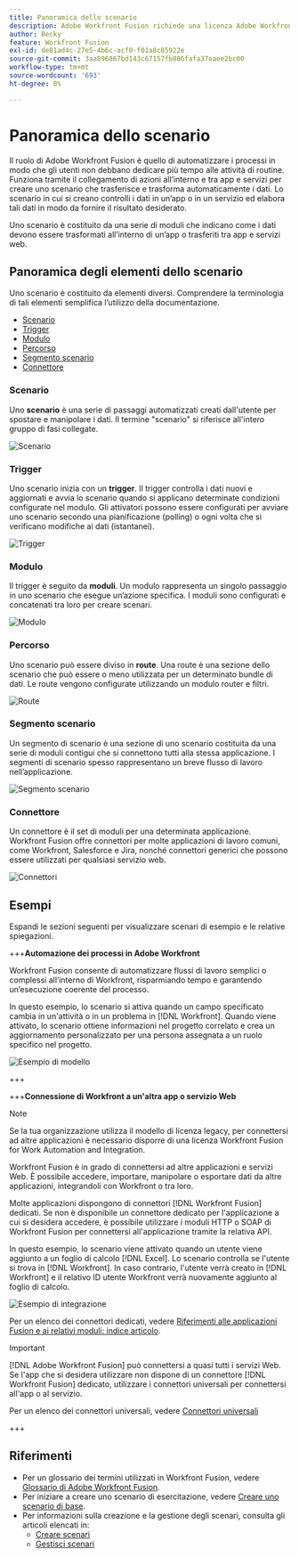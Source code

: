 ```yaml
---
title: Panoramica dello scenario
description: Adobe Workfront Fusion richiede una licenza Adobe Workfront Fusion oltre a una licenza Adobe Workfront.
author: Becky
feature: Workfront Fusion
exl-id: de81ad4c-27e5-4b6c-acf0-f01a8c85922e
source-git-commit: 3aa896867bd143c67157fb886fafa37eaee2bc00
workflow-type: tm+mt
source-wordcount: '693'
ht-degree: 0%

---
```


# Panoramica dello scenario

Il ruolo di Adobe Workfront Fusion è quello di automatizzare i processi in modo che gli utenti non debbano dedicare più tempo alle attività di routine. Funziona tramite il collegamento di azioni all’interno e tra app e servizi per creare uno scenario che trasferisce e trasforma automaticamente i dati. Lo scenario in cui si creano controlli i dati in un’app o in un servizio ed elabora tali dati in modo da fornire il risultato desiderato.

Uno scenario è costituito da una serie di moduli che indicano come i dati devono essere trasformati all’interno di un’app o trasferiti tra app e servizi web.

## Panoramica degli elementi dello scenario

Uno scenario è costituito da elementi diversi. Comprendere la terminologia di tali elementi semplifica l’utilizzo della documentazione.

* [Scenario](#scenario)
* [Trigger](#trigger)
* [Modulo](#module)
* [Percorso](#route)
* [Segmento scenario](#scenario-segment)
* [Connettore](#connector)

### Scenario

Uno **scenario** è una serie di passaggi automatizzati creati dall&#39;utente per spostare e manipolare i dati. Il termine &quot;scenario&quot; si riferisce all&#39;intero gruppo di fasi collegate.

![Scenario](assets/entire-scenario-scenario.png)

### Trigger

Uno scenario inizia con un **trigger**. Il trigger controlla i dati nuovi e aggiornati e avvia lo scenario quando si applicano determinate condizioni configurate nel modulo. Gli attivatori possono essere configurati per avviare uno scenario secondo una pianificazione (polling) o ogni volta che si verificano modifiche ai dati (istantanei).

![Trigger](assets/scenario-trigger.png)

### Modulo

Il trigger è seguito da **moduli**. Un modulo rappresenta un singolo passaggio in uno scenario che esegue un’azione specifica. I moduli sono configurati e concatenati tra loro per creare scenari.

![Modulo](assets/scenario-module.png)

### Percorso

Uno scenario può essere diviso in **route**. Una route è una sezione dello scenario che può essere o meno utilizzata per un determinato bundle di dati. Le route vengono configurate utilizzando un modulo router e filtri.

![Route](assets/scenario-route.png)

### Segmento scenario

Un segmento di scenario è una sezione di uno scenario costituita da una serie di moduli contigui che si connettono tutti alla stessa applicazione. I segmenti di scenario spesso rappresentano un breve flusso di lavoro nell’applicazione.

![Segmento scenario](assets/scenario-segment.png)

### Connettore

Un connettore è il set di moduli per una determinata applicazione. Workfront Fusion offre connettori per molte applicazioni di lavoro comuni, come Workfront, Salesforce e Jira, nonché connettori generici che possono essere utilizzati per qualsiasi servizio web.

![Connettori](assets/scenario-connectors.png)

## Esempi

Espandi le sezioni seguenti per visualizzare scenari di esempio e le relative spiegazioni.

+++**Automazione dei processi in Adobe Workfront**

Workfront Fusion consente di automatizzare flussi di lavoro semplici o complessi all’interno di Workfront, risparmiando tempo e garantendo un’esecuzione coerente del processo.

In questo esempio, lo scenario si attiva quando un campo specificato cambia in un&#39;attività o in un problema in [!DNL Workfront]. Quando viene attivato, lo scenario ottiene informazioni nel progetto correlato e crea un aggiornamento personalizzato per una persona assegnata a un ruolo specifico nel progetto.

![Esempio di modello](assets/fusion-template-example.png)

+++

+++**Connessione di Workfront a un&#39;altra app o servizio Web**

>[!NOTE]
>
>Se la tua organizzazione utilizza il modello di licenza legacy, per connettersi ad altre applicazioni è necessario disporre di una licenza Workfront Fusion for Work Automation and Integration.

Workfront Fusion è in grado di connettersi ad altre applicazioni e servizi Web. È possibile accedere, importare, manipolare o esportare dati da altre applicazioni, integrandoli con Workfront o tra loro.

Molte applicazioni dispongono di connettori [!DNL Workfront Fusion] dedicati. Se non è disponibile un connettore dedicato per l&#39;applicazione a cui si desidera accedere, è possibile utilizzare i moduli HTTP o SOAP di Workfront Fusion per connettersi all&#39;applicazione tramite la relativa API.

In questo esempio, lo scenario viene attivato quando un utente viene aggiunto a un foglio di calcolo [!DNL Excel]. Lo scenario controlla se l&#39;utente si trova in [!DNL Workfront]. In caso contrario, l&#39;utente verrà creato in [!DNL Workfront] e il relativo ID utente Workfront verrà nuovamente aggiunto al foglio di calcolo.

![Esempio di integrazione](assets/fusion-integration-example.png)

Per un elenco dei connettori dedicati, vedere [Riferimenti alle applicazioni Fusion e ai relativi moduli: indice articolo](/help/workfront-fusion/references/apps-and-modules/apps-and-modules-toc.md).


>[!IMPORTANT]
>
>[!DNL Adobe Workfront Fusion] può connettersi a quasi tutti i servizi Web. Se l&#39;app che si desidera utilizzare non dispone di un connettore [!DNL Workfront Fusion] dedicato, utilizzare i connettori universali per connettersi all&#39;app o al servizio.
>
>Per un elenco dei connettori universali, vedere [Connettori universali](/help/workfront-fusion/references/apps-and-modules/apps-and-modules-toc.md#universal-connectors)

+++

## Riferimenti

* Per un glossario dei termini utilizzati in Workfront Fusion, vedere [Glossario di Adobe Workfront Fusion](/help/workfront-fusion/get-started-with-fusion/understand-fusion/fusion-glossary.md).
* Per iniziare a creare uno scenario di esercitazione, vedere [Creare uno scenario di base](/help/workfront-fusion/build-practice-scenarios/create-basic-scenario.md).
* Per informazioni sulla creazione e la gestione degli scenari, consulta gli articoli elencati in:
   * [Creare scenari](/help/workfront-fusion/create-scenarios/create-scenarios-toc.md)
   * [Gestisci scenari](/help/workfront-fusion/manage-scenarios/manage-scenarios-toc.md)
